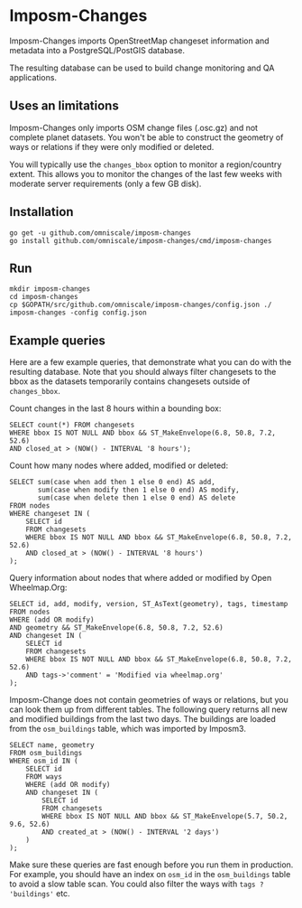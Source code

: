 Imposm-Changes
==============

Imposm-Changes imports OpenStreetMap changeset information and metadata into a PostgreSQL/PostGIS database.

The resulting database can be used to build change monitoring and QA applications.

Uses an limitations
-------------------

Imposm-Changes only imports OSM change files (.osc.gz) and not complete planet datasets.
You won't be able to construct the geometry of ways or relations if they were only modified or deleted.

You will typically use the ``changes_bbox`` option to monitor a region/country extent. This allows you to monitor the changes of the last few weeks with moderate server requirements (only a few GB disk).


Installation
------------

    go get -u github.com/omniscale/imposm-changes
    go install github.com/omniscale/imposm-changes/cmd/imposm-changes

Run
---

    mkdir imposm-changes
    cd imposm-changes
    cp $GOPATH/src/github.com/omniscale/imposm-changes/config.json ./
    imposm-changes -config config.json


Example queries
---------------

Here are a few example queries, that demonstrate what you can do with the resulting database.
Note that you should always filter changesets to the bbox as the datasets temporarily contains changesets outside of ``changes_bbox``.


Count changes in the last 8 hours within a bounding box:

    SELECT count(*) FROM changesets
    WHERE bbox IS NOT NULL AND bbox && ST_MakeEnvelope(6.8, 50.8, 7.2, 52.6)
    AND closed_at > (NOW() - INTERVAL '8 hours');


Count how many nodes where added, modified or deleted:

    SELECT sum(case when add then 1 else 0 end) AS add,
           sum(case when modify then 1 else 0 end) AS modify,
           sum(case when delete then 1 else 0 end) AS delete
    FROM nodes
    WHERE changeset IN (
        SELECT id
        FROM changesets
        WHERE bbox IS NOT NULL AND bbox && ST_MakeEnvelope(6.8, 50.8, 7.2, 52.6)
        AND closed_at > (NOW() - INTERVAL '8 hours')
    );


Query information about nodes that where added or modified by Open Wheelmap.Org:

    SELECT id, add, modify, version, ST_AsText(geometry), tags, timestamp
    FROM nodes
    WHERE (add OR modify)
    AND geometry && ST_MakeEnvelope(6.8, 50.8, 7.2, 52.6)
    AND changeset IN (
        SELECT id
        FROM changesets
        WHERE bbox IS NOT NULL AND bbox && ST_MakeEnvelope(6.8, 50.8, 7.2, 52.6)
        AND tags->'comment' = 'Modified via wheelmap.org'
    );


Imposm-Change does not contain geometries of ways or relations, but you can look them up from different tables.
The following query returns all new and modified buildings from the last two days. The buildings are loaded from the `osm_buildings` table, which was imported by Imposm3.

    SELECT name, geometry
    FROM osm_buildings
    WHERE osm_id IN (
        SELECT id
        FROM ways
        WHERE (add OR modify)
        AND changeset IN (
            SELECT id
            FROM changesets
            WHERE bbox IS NOT NULL AND bbox && ST_MakeEnvelope(5.7, 50.2, 9.6, 52.6)
            AND created_at > (NOW() - INTERVAL '2 days')
        )
    );

Make sure these queries are fast enough before you run them in production. For example, you should have an index on ``osm_id`` in the ``osm_buildings`` table to avoid a slow table scan. You could also filter the ways with ``tags ? 'buildings'`` etc.
